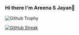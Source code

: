 ### Hi there I'm Areena S Jayan👋

![Github Trophy](https://github-profile-trophy.vercel.app/?username=areenasjayan333&theme=discord)

[![GitHub Streak](https://github-readme-streak-stats.herokuapp.com?user=areenasjayan333&theme=blueberry&date_format=M%20j%5B%2C%20Y%5D)](https://git.io/streak-stats)
